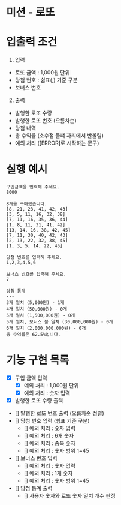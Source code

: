 # 미션 - 로또

# 입출력 조건

1. 입력

- 로또 금액 : 1,000원 단위
- 당첨 번호 : 쉼표(,) 기준 구분
- 보너스 번호

2. 출력

- 발행한 로또 수량
- 발행한 로또 번호 (오름차순)
- 당첨 내역
- 총 수익률 (소수점 둘쨰 자리에서 반올림)
- 예외 처리 ([ERROR]로 시작하는 문구)

# 실행 예시

```
구입금액을 입력해 주세요.
8000

8개를 구매했습니다.
[8, 21, 23, 41, 42, 43]
[3, 5, 11, 16, 32, 38]
[7, 11, 16, 35, 36, 44]
[1, 8, 11, 31, 41, 42]
[13, 14, 16, 38, 42, 45]
[7, 11, 30, 40, 42, 43]
[2, 13, 22, 32, 38, 45]
[1, 3, 5, 14, 22, 45]

당첨 번호를 입력해 주세요.
1,2,3,4,5,6

보너스 번호를 입력해 주세요.
7

당첨 통계
---
3개 일치 (5,000원) - 1개
4개 일치 (50,000원) - 0개
5개 일치 (1,500,000원) - 0개
5개 일치, 보너스 볼 일치 (30,000,000원) - 0개
6개 일치 (2,000,000,000원) - 0개
총 수익률은 62.5%입니다.
```

# 기능 구현 목록

- [x] 구입 금액 입력
  - [x] 예외 처리 : 1,000원 단위
  - [x] 예외 처리 : 숫자 입력
- [x] 발행한 로또 수량 출력
- [] 발행한 로또 번호 출력 (오름차순 정렬)
- [] 당첨 번호 입력 (쉼표 기준 구분)
  - [] 예외 처리 : 숫자 입력
  - [] 예외 처리 : 6개 숫자
  - [] 예외 처리 : 중복 숫자
  - [] 예외 처리 : 숫자 범위 1~45
- [] 보너스 번호 입력
  - [] 예외 처리 : 숫자 입력
  - [] 예외 처리 : 1개 숫자
  - [] 예외 처리 : 숫자 범위 1~45
- [] 당첨 통계 출력
  - [] 사용자 숫자와 로또 숫자 일치 개수 판정
